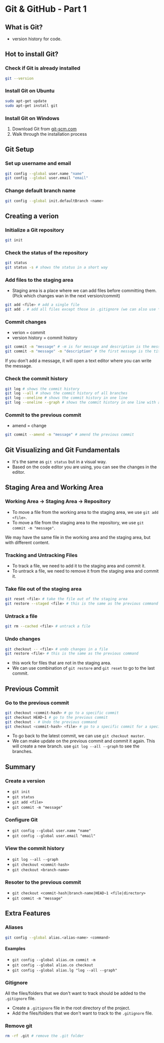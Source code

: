 # Git & GitHub - Part 1

## What is Git?

- version history for code.

## Hot to install Git?

### Check if Git is already installed

```bash
git --version
```

### Install Git on Ubuntu

```bash
sudo apt-get update
sudo apt-get install git
```

### Install Git on Windows

1. Download Git from [git-scm.com](https://git-scm.com)
2. Walk through the installation process

## Git Setup

### Set up username and email

```bash
git config --global user.name "name"
git config --global user.email "email"
```

### Change default branch name

```bash
git config --global init.defaultBranch <name>
```

## Creating a verion

### Initialize a Git repository

```bash
git init
```

### Check the status of the repository

```bash
git status
git status -s # shows the status in a short way
```

### Add files to the staging area

- Staging area is a place where we can add files before committing them. (Pick which changes wan in the next version/commit)

```bash
git add <file> # add a single file
git add . # add all files except those in .gitignore (we can also use * instead of .)
```

### Commit changes

- verion = commit
- version history = commit history

```bash
git commit -m "message" # -m is for message and description is the message
git commit -m "message" -m "description" # the first message is the title and the second is the description (optional)
```

If you don't add a message, it will open a text editor where you can write the message.

### Check the commit history

```bash
git log # shows the commit history
git log --all # shows the commit history of all branches
git log --oneline # shows the commit history in one line
git log --oneline --graph # shows the commit history in one line with a graph
```

### Commit to the previous commit

- amend = change

```bash
git commit --amend -m "message" # amend the previous commit
```

## Git Visualizing and Git Fundamentals

- It's the same as `git status` but in a visual way.
- Based on the code editor you are using, you can see the changes in the editor.

## Staging Area and Working Area

### Working Area -> Staging Area -> Repository

- To move a file from the working area to the staging area, we use `git add <file>`.
- To move a file from the staging area to the repository, we use `git commit -m "message"`.

We may have the same file in the working area and the staging area, but with different content.

### Tracking and Untracking Files

- To track a file, we need to add it to the staging area and commit it.
- To untrack a file, we need to remove it from the staging area and commit it.

### Take file out of the staging area

```bash
git reset <file> # take the file out of the staging area
git restore --staged <file> # this is the same as the previous command
```

### Untrack a file

```bash
git rm --cached <file> # untrack a file
```

### Undo changes

```bash
git checkout -- <file> # undo changes in a file
git restore <file> # this is the same as the previous command
```

- this work for files that are not in the staging area.
- We can use combination of `git restore` and `git reset` to go to the last commit.

## Previous Commit

### Go to the previous commit

```bash
git checkout <commit-hash> # go to a specific commit
git checkout HEAD~1 # go to the previous commit
git checkout - # Undo the previous command
git checkout <commit-hash> <file> # go to a specific commit for a specific file
```
- To go back to the latest commit, we can use `git checkout master`.
- We can make update on the previous commit and commit it again. This will create a new branch. use `git log --all --graph` to see the branches.

## Summary

### Create a version

- `git init`
- `git status`
- `git add <file>`
- `git commit -m "message"`

### Configure Git

- `git config --global user.name "name"`
- `git config --global user.email "email"`

### View the commit history

- `git log --all --graph`
- `git checkout <commit-hash>`
- `git checkout <branch-name>`

### Resoter to the previous commit

- `git checkout <commit-hash|branch-name|HEAD~1 <file|directory>`
- `git commit -m "message"`

## Extra Features

### Aliases

```bash
git config --global alias.<alias-name> <command>
```
#### Examples
- `git config --global alias.cm commit -m`
- `git config --global alias.co checkout`
- `git config --global alias.lg "log --all --graph"`

### Gitignore

All the files/folders that we don't want to track should be added to the `.gitignore` file.

- Create a `.gitignore` file in the root directory of the project.
- Add the files/folders that we don't want to track to the `.gitignore` file.

### Remove git

```bash
rm -rf .git # remove the .git folder
```